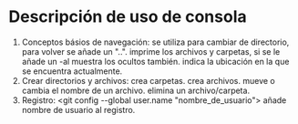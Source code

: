 # Descripción de uso de consola

1. Conceptos básios de navegación:
<cd> se utiliza para cambiar de directorio, para volver se añade un "..".
<ls> imprime los archivos y carpetas, si se le añade un -al muestra los ocultos también.
<pwd> indica la ubicación en la que se encuentra actualmente.
2. Crear directorios y archivos:
<mkdir> crea carpetas.
<touch> crea archivos.
<mv> mueve o cambia el nombre de un archivo.
<rm> elimina un archivo/carpeta.
3. Registro:
<git config --global user.name "nombre_de_usuario"> añade nombre de usuario al registro. 
